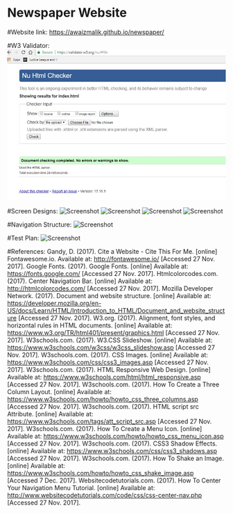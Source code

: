 # Newspaper Website

#Website link:
https://awaizmalik.github.io/newspaper/

#W3 Validator:
![Screenshot](https://github.com/awaizmalik/newspaper/blob/master/images/w3.jpg)

#Screen Designs: 
![Screenshot](../images/index.jpg)
![Screenshot](../images/otherpages.jpg)
![Screenshot](../images/article.jpg)
![Screenshot](../images/aboutus.jpg)

#Navigation Structure:
![Screenshot](../images/ns.jpg)

#Test Plan:
![Screenshot](../images/testplan.jpg)

#References: 
Gandy, D. (2017). Cite a Website - Cite This For Me. [online] Fontawesome.io. Available at: http://fontawesome.io/ [Accessed 27 Nov. 2017].
Google Fonts. (2017). Google Fonts. [online] Available at: https://fonts.google.com/ [Accessed 27 Nov. 2017].
Htmlcolorcodes.com. (2017). Center Navigation Bar. [online] Available at: http://htmlcolorcodes.com/ [Accessed 27 Nov. 2017].
Mozilla Developer Network. (2017). Document and website structure. [online] Available at: https://developer.mozilla.org/en-US/docs/Learn/HTML/Introduction_to_HTML/Document_and_website_structure [Accessed 27 Nov. 2017].
W3.org. (2017). Alignment, font styles, and horizontal rules in HTML documents. [online] Available at: https://www.w3.org/TR/html401/present/graphics.html [Accessed 27 Nov. 2017].
W3schools.com. (2017). W3.CSS Slideshow. [online] Available at: https://www.w3schools.com/w3css/w3css_slideshow.asp [Accessed 27 Nov. 2017].
W3schools.com. (2017). CSS Images. [online] Available at: https://www.w3schools.com/css/css3_images.asp [Accessed 27 Nov. 2017].
W3schools.com. (2017). HTML Responsive Web Design. [online] Available at: https://www.w3schools.com/html/html_responsive.asp [Accessed 27 Nov. 2017].
W3schools.com. (2017). How To Create a Three Column Layout. [online] Available at: https://www.w3schools.com/howto/howto_css_three_columns.asp [Accessed 27 Nov. 2017].
W3schools.com. (2017). HTML script src Attribute. [online] Available at: https://www.w3schools.com/tags/att_script_src.asp [Accessed 27 Nov. 2017].
W3schools.com. (2017). How To Create a Menu Icon. [online] Available at: https://www.w3schools.com/howto/howto_css_menu_icon.asp [Accessed 27 Nov. 2017].
W3schools.com. (2017). CSS3 Shadow Effects. [online] Available at: https://www.w3schools.com/css/css3_shadows.asp [Accessed 27 Nov. 2017].
W3schools.com. (2017). How To Shake an Image. [online] Available at: https://www.w3schools.com/howto/howto_css_shake_image.asp [Accessed 7 Dec. 2017].
Websitecodetutorials.com. (2017). How To Center Your Navigation Menu Tutorial. [online] Available at: http://www.websitecodetutorials.com/code/css/css-center-nav.php [Accessed 27 Nov. 2017].


